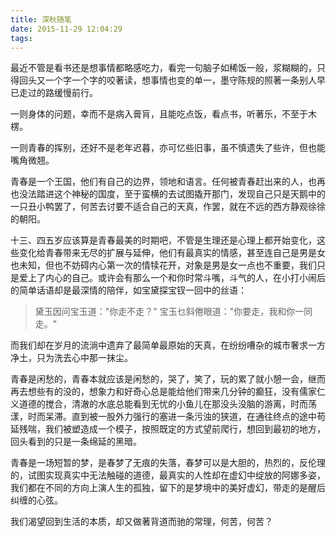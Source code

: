 ```yaml
---
title: 深秋随笔
date: 2015-11-29 12:04:29
tags:
---
```

最近不管是看书还是想事情都略感吃力，看完一句脑子如稀饭一般，浆糊糊的，只得回头又一个字一个字的咬著读，想事情也变的单一，墨守陈规的照著一条别人早已走过的路缓慢前行。

一则身体的问题，幸而不是病入膏肓，且能吃点饭，看点书，听著乐，不至于木楞。

一则青春的挥别，还好不是老年迟暮，亦可忆些旧事，虽不慎遗失了些许，但也能嘴角微翘。<!--more-->

青春是一个王国，他们有自己的边界，领地和语言。任何被青春赶出来的人，也再也没法踏进这个神秘的国度，至于蛮横的去试图撬开那门，发现自己只是天鹅中的一只丑小鸭罢了，何苦去讨要不适合自己的天真，作罢，就在不远的西方静观徐徐的朝阳。

十三、四五岁应该算是青春最美的时期吧，不管是生理还是心理上都开始变化，这些变化给青春带来无尽的扩展与延伸，他们有最真实的情感，甚至连自己是男是女也未知，但也不妨碍内心第一次的情犊花开，对象是男是女一点也不重要，我们只是爱上了内心的自己。或许会有那么一个和你时常斗嘴，斗气的人，在小打小闹后的简单话语却是最深情的陪伴，如宝黛探宝钗一回中的丝语：

> 黛玉因问宝玉道："你走不走？"
> 宝玉乜斜倦眼道："你要走，我和你一同走。"

而我们却在岁月的流淌中遗弃了最简单最原始的天真，在纷纷嘈杂的城市奢求一方净土，只为洗去心中那一抹尘。

青春是闲愁的，青春本就应该是闲愁的，哭了，笑了，玩的累了就小憩一会，继而再去想些有的没的，想象力和好奇心总是能给他们带来几分钟的癫狂，没有儒家仁义道德的搅合，清澈的水底总能看到无忧的小鱼儿在那没头没脑的游离，时而荡漾，时而呆滞。直到被一股外力强行的塞进一条污浊的狭道，在通往终点的途中苟延残喘，我们被塑造成一个模子，按照既定的方式望前爬行，想回到最初的地方，回头看到的只是一条绵延的黑暗。

青春是一场短暂的梦，是春梦了无痕的失落，春梦可以是大胆的，热烈的，反伦理的，试图实现真实中无法触碰的道德，最真实的人性却在虚幻中绽放的阿娜多姿，我们都在不同的方向上演人生的孤独，留下的是梦境中的美好虚幻，带走的是醒后纠缠的心弦。

我们渴望回到生活的本质，却又做著背道而驰的常理，何苦，何苦？
